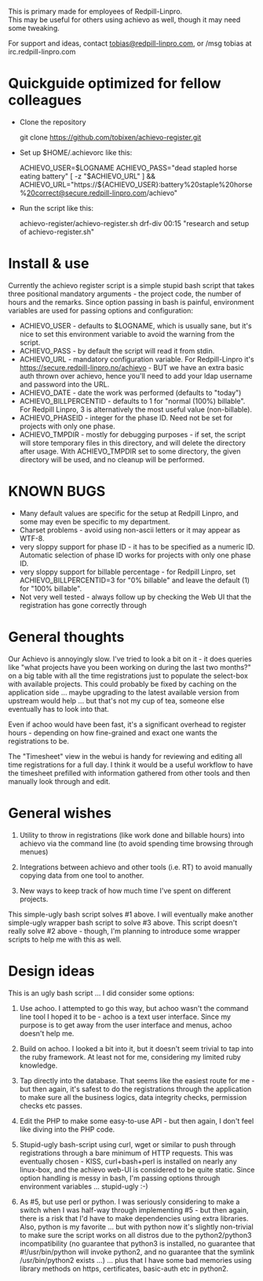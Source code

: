 This is primary made for employees of Redpill-Linpro.  
This may be useful for others using achievo as well, though it may
need some tweaking.

For support and ideas, contact tobias@redpill-linpro.com, or /msg
tobias at irc.redpill-linpro.com

Quickguide optimized for fellow colleagues
==========================================

* Clone the repository

  git clone https://github.com/tobixen/achievo-register.git

* Set up $HOME/.achievorc like this:

  ACHIEVO_USER=$LOGNAME
  ACHIEVO_PASS="dead stapled horse eating battery"
  [ -z "$ACHIEVO_URL" ] && ACHIEVO_URL="https://${ACHIEVO_USER}:battery%20staple%20horse%20correct@secure.redpill-linpro.com/achievo"

* Run the script like this:

  achievo-register/achievo-register.sh drf-div 00:15 "research and setup of achievo-register.sh"

Install & use
=============

Currently the achievo register script is a simple stupid bash script
that takes three positional mandatory arguments - the project code,
the number of hours and the remarks.  Since option passing in bash is
painful, environment variables are used for passing options and
configuration:

* ACHIEVO_USER - defaults to $LOGNAME, which is usually sane, but it's nice to set this environment variable to avoid the warning from the script.
* ACHIEVO_PASS - by default the script will read it from stdin.
* ACHIEVO_URL - mandatory configuration variable. For Redpill-Linpro it's https://secure.redpill-linpro.no/achievo - BUT we have an extra basic auth thrown over achievo, hence you'll need to add your ldap username and password into the URL.
* ACHIEVO_DATE - date the work was performed (defaults to "today")
* ACHIEVO_BILLPERCENTID - defaults to 1 for "normal (100%) billable".  For Redpill Linpro, 3 is alternatively the most useful value (non-billable).
* ACHIEVO_PHASEID - integer for the phase ID.  Need not be set for projects with only one phase.
* ACHIEVO_TMPDIR - mostly for debugging purposes - if set, the script will store temporary files in this directory, and will delete the directory after usage.  With ACHIEVO_TMPDIR set to some directory, the given directory will be used, and no cleanup will be performed.


KNOWN BUGS
==========

* Many default values are specific for the setup at Redpill Linpro, and some may even be specific to my department.
* Charset problems - avoid using non-ascii letters or it may appear as WTF-8.
* very sloppy support for phase ID - it has to be specified as a numeric ID.  Automatic selection of phase ID works for projects with only one phase ID.
* very sloppy support for billable percentage - for Redpill Linpro, set ACHIEVO_BILLPERCENTID=3 for "0% billable" and leave the default (1) for "100% billable".
* Not very well tested - always follow up by checking the Web UI that the registration has gone correctly through

General thoughts
================

Our Achievo is annoyingly slow.  I've tried to look a bit on it - it
does queries like "what projects have you been working on during the
last two months?" on a big table with all the time registrations just
to populate the select-box with available projects.  This could
probably be fixed by caching on the application side ... maybe
upgrading to the latest available version from upstream would help
... but that's not my cup of tea, someone else eventually has to look
into that.

Even if achoo would have been fast, it's a significant overhead to
register hours - depending on how fine-grained and exact one wants the
registrations to be.

The "Timesheet" view in the webui is handy for reviewing and editing
all time registrations for a full day.  I think it would be a useful
workflow to have the timesheet prefilled with information gathered
from other tools and then manually look through and edit.

General wishes
==============

1) Utility to throw in registrations (like work done and billable
hours) into achievo via the command line (to avoid spending time
browsing through menues)

2) Integrations between achievo and other tools (i.e. RT) to avoid
manually copying data from one tool to another.

3) New ways to keep track of how much time I've spent on different
projects.

This simple-ugly bash script solves #1 above.  I will eventually make
another simple-ugly wrapper bash script to solve #3 above.  This
script doesn't really solve #2 above - though, I'm planning to
introduce some wrapper scripts to help me with this as well.

Design ideas
============

This is an ugly bash script ... I did consider some options:

1) Use achoo.  I attempted to go this way, but achoo wasn't the
command line tool I hoped it to be - achoo is a text user interface.
Since my purpose is to get away from the user interface and menus,
achoo doesn't help me.

2) Build on achoo.  I looked a bit into it, but it doesn't seem
trivial to tap into the ruby framework.  At least not for me,
considering my limited ruby knowledge.

3) Tap directly into the database.  That seems like the easiest route
for me - but then again, it's safest to do the registrations through
the application to make sure all the business logics, data integrity
checks, permission checks etc passes.

4) Edit the PHP to make some easy-to-use API - but then again, I don't
feel like diving into the PHP code.

5) Stupid-ugly bash-script using curl, wget or similar to push through
registrations through a bare minimum of HTTP requests.  This was
eventually chosen - KISS, curl+bash+perl is installed on nearly any
linux-box, and the achievo web-UI is considered to be quite static.
Since option handling is messy in bash, I'm passing options through
environment variables ... stupid-ugly :-)

6) As #5, but use perl or python.  I was seriously considering to make
a switch when I was half-way through implementing #5 - but then again,
there is a risk that I'd have to make dependencies using extra
libraries.  Also, python is my favorite ... but with python now it's
slightly non-trivial to make sure the script works on all distros due
to the python2/python3 incompatibility (no guarantee that python3 is
installed, no guarantee that #!/usr/bin/python will invoke python2,
and no guarantee that the symlink /usr/bin/python2 exists ...)
... plus that I have some bad memories using library methods on https,
certificates, basic-auth etc in python2.


